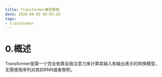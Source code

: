 ```yaml
---
title: Transformer模型教程
date: 2020-09-05 09:03:28
tags:
- transformer
---
```


# 0.概述
Transformer是第一个完全依靠自我注意力来计算其输入和输出表示的转换模型，无需使用序列对其的RNN或者卷积。

# 
